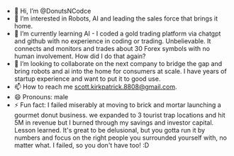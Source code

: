 - 👋 Hi, I’m @DonutsNCodce
- 👀 I’m interested in Robots, AI and leading the sales force that brings it home.
- 🌱 I’m currently learning AI - I coded a gold trading platform via chatgpt and github with no experience in coding or trading.  Unbelievable.  It connects and monitors and trades about 30 Forex symbols with no human involvement.  How did I do that again?
- 💞️ I’m looking to collaborate on the next company to bridge the gap and bring robots and ai into the home for consumers at scale.  I have years of startup experience and want to put it to good use.
- 📫 How to reach me scott.kirkpatrick.8808@gmail.com.
- 😄 Pronouns: male
- ⚡ Fun fact: I failed miserably at moving to brick and mortar launching a gourmet donut business.  we expanded to 3 tourist trap locations and hit 5M in revenue but I burned through my savings and investor capital.  Lesson learned.  It's great to be delusional, but you gotta run it by numbers and focus on the right people you surrounded yourself with, no matter what.  I failed, so you don't have too!  :D

<!---
DonutsNCodce/DonutsNCodce is a ✨ special ✨ repository because its `README.md` (this file) appears on your GitHub profile.
You can click the Preview link to take a look at your changes.
--->
